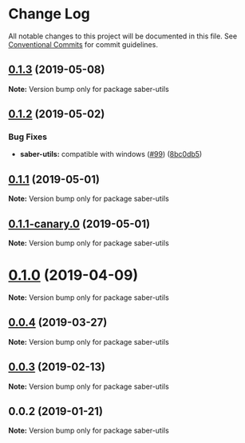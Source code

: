 # Change Log

All notable changes to this project will be documented in this file.
See [Conventional Commits](https://conventionalcommits.org) for commit guidelines.

## [0.1.3](https://github.com/egoist/saber/compare/saber-utils@0.1.2...saber-utils@0.1.3) (2019-05-08)

**Note:** Version bump only for package saber-utils

## [0.1.2](https://github.com/egoist/saber/compare/saber-utils@0.1.1...saber-utils@0.1.2) (2019-05-02)

### Bug Fixes

- **saber-utils:** compatible with windows ([#99](https://github.com/egoist/saber/issues/99)) ([8bc0db5](https://github.com/egoist/saber/commit/8bc0db5))

## [0.1.1](https://github.com/egoist/saber/compare/saber-utils@0.1.1-canary.0...saber-utils@0.1.1) (2019-05-01)

**Note:** Version bump only for package saber-utils

## [0.1.1-canary.0](https://github.com/egoist/saber/compare/saber-utils@0.1.0...saber-utils@0.1.1-canary.0) (2019-05-01)

**Note:** Version bump only for package saber-utils

# [0.1.0](https://github.com/egoist/saber/compare/saber-utils@0.0.4...saber-utils@0.1.0) (2019-04-09)

**Note:** Version bump only for package saber-utils

## [0.0.4](https://github.com/egoist/saber/compare/saber-utils@0.0.3...saber-utils@0.0.4) (2019-03-27)

**Note:** Version bump only for package saber-utils

## [0.0.3](https://github.com/egoist/saber/compare/saber-utils@0.0.2...saber-utils@0.0.3) (2019-02-13)

**Note:** Version bump only for package saber-utils

## 0.0.2 (2019-01-21)

**Note:** Version bump only for package saber-utils
